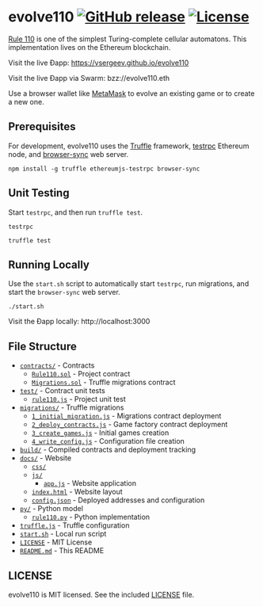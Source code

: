 # evolve110 [![GitHub release](https://img.shields.io/github/release/vsergeev/evolve110.svg?maxAge=7200)](https://github.com/vsergeev/evolve110) [![License](https://img.shields.io/badge/license-MIT-blue.svg)](https://github.com/vsergeev/evolve110/blob/master/LICENSE)

[Rule 110](https://en.wikipedia.org/wiki/Rule_110) is one of the simplest Turing-complete cellular automatons. This implementation lives on the Ethereum blockchain.

Visit the live Ðapp: https://vsergeev.github.io/evolve110

Visit the live Ðapp via Swarm: bzz://evolve110.eth

Use a browser wallet like [MetaMask](https://metamask.io/) to evolve an existing game or to create a new one.

## Prerequisites

For development, evolve110 uses the [Truffle](http://truffleframework.com/) framework, [testrpc](https://github.com/ethereumjs/testrpc) Ethereum node, and [browser-sync](https://browsersync.io/) web server.

```
npm install -g truffle ethereumjs-testrpc browser-sync
```

## Unit Testing

Start `testrpc`, and then run `truffle test`.

```
testrpc
```

```
truffle test
```

## Running Locally

Use the `start.sh` script to automatically start `testrpc`, run migrations, and start the `browser-sync` web server.

```
./start.sh
```

Visit the Ðapp locally: http://localhost:3000

## File Structure

* [`contracts/`](contracts/) - Contracts
    * [`Rule110.sol`](contracts/Rule110.sol) - Project contract
    * [`Migrations.sol`](contracts/Migrations.sol) - Truffle migrations contract
* [`test/`](test/) - Contract unit tests
    * [`rule110.js`](test/rule110.js) - Project unit test
* [`migrations/`](migrations/) - Truffle migrations
    * [`1_initial_migration.js`](migrations/1_initial_migration.js) - Migrations contract deployment
    * [`2_deploy_contracts.js`](migrations/2_deploy_contracts.js) - Game factory contract deployment
    * [`3_create_games.js`](migrations/3_create_games.js) - Initial games creation
    * [`4_write_config.js`](migrations/4_write_config.js) - Configuration file creation
* [`build/`](build/) - Compiled contracts and deployment tracking
* [`docs/`](docs/) - Website
    * [`css/`](docs/css)
    * [`js/`](docs/js)
        * [`app.js`](docs/js/app.js) - Website application
    * [`index.html`](docs/index.html) - Website layout
    * [`config.json`](docs/config.json) - Deployed addresses and configuration
* [`py/`](py/) - Python model
    * [`rule110.py`](py/rule110.py) - Python implementation
* [`truffle.js`](truffle.js) - Truffle configuration
* [`start.sh`](start.sh) - Local run script
* [`LICENSE`](LICENSE) - MIT License
* [`README.md`](README.md) - This README

## LICENSE

evolve110 is MIT licensed. See the included [LICENSE](LICENSE) file.

